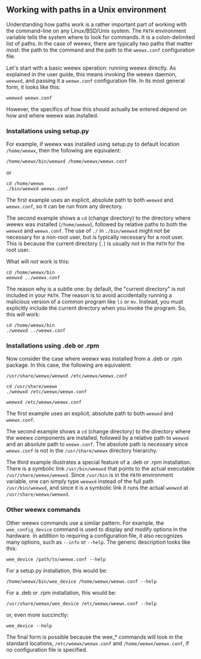 ## Working with paths in a Unix environment

Understanding how paths work is a rather important part of working with the command-line on any Linux/BSD/Unix system.  The `PATH` environment variable tells the system where to look for commands.  It is a colon-delimited list of paths.  In the case of weewx, there are typically two paths that matter most: the path to the command and the path to the `weewx.conf` configuration file.

Let's start with a basic weewx operation: running weewx directly.  As explained in the user guide, this means invoking the weewx daemon, `weewxd`, and passing it a `weewx.conf` configuration file.  In its most general form, it looks like this:

```shell
weewxd weewx.conf
```

However, the specifics of how this should actually be entered depend on how and where weewx was installed.

### Installations using setup.py

For example, if weewx was installed using setup.py to default location `/home/weewx`, then the following are equivalent:

```shell
/home/weewx/bin/weewxd /home/weewx/weewx.conf
```

or

```shell
cd /home/weewx
./bin/weewxd weewx.conf
```

The first example uses an explicit, absolute path to both `weewxd` and `weewx.conf`, so it can be run from any directory.

The second example shows a `cd` (change directory) to the directory where weewx was installed (`/home/weewx`), followed by relative paths to both the `weewxd` and `weewx.conf`.  The use of `./` in `./bin/weewxd` might not be necessary for a non-root user, but is typically necessary for a root user.  This is because the current directory (`.`) is usually not in the `PATH` for the root user.

What will *not* work is this:

```shell
cd /home/weewx/bin
weewxd ../weewx.conf
```

The reason why is a subtle one: by default, the "current directory" is not included in your `PATH`. The reason is to avoid accidentally running a malicious version of a common program like `ls` or `mv`. Instead, you must explicitly include the current directory when you invoke the program. So, this will work:

```shell
cd /home/weewx/bin
./weewxd ../weewx.conf
```

### Installations using .deb or .rpm

Now consider the case where weewx was installed from a .deb or .rpm package.  In this case, the following are equivalent:

```shell
/usr/share/weewx/weewxd /etc/weewx/weewx.conf
```

```shell
cd /usr/share/weewx
./weewxd /etc/weewx/weewx.conf
```

```shell
weewxd /etc/weewx/weewx.conf
```

The first example uses an explicit, absolute path to both `weewxd` and `weewx.conf`.

The second example shows a `cd` (change directory) to the directory where the weewx components are installed, followed by a relative path to `weewxd` and an absolute path to `weewx.conf`.  The absolute path is necessary since `weewx.conf` is not in the `/usr/share/weewx` directory hierarchy.

The third example illustrates a special feature of a .deb or .rpm installation.  There is a symbolic link `/usr/bin/weewxd` that points to the actual executable `/usr/share/weewx/weewxd`.  Since `/usr/bin` is in the `PATH` environment variable, one can simply type `weewxd` instead of the full path `/usr/bin/weewxd`, and since it is a symbolic link it runs the actual `weewxd` at `/usr/share/weewx/weewxd`.  

### Other weewx commands

Other weewx commands use a similar pattern.  For example, the `wee_config_device` command is used to display and modify options in the hardware.  In addition to requiring a configuration file, it also recognizes many options, such as `--info` or `--help`.  The generic description looks like this:

```shell
wee_device /path/to/weewx.conf --help
```

For a setup.py installation, this would be:

```shell
/home/weewx/bin/wee_device /home/weewx/weewx.conf --help
```

For a .deb or .rpm installation, this would be:

```shell
/usr/share/weewx/wee_device /etc/weewx/weewx.conf --help
```

or, even more succinctly:

```shell
wee_device --help
```

The final form is possible because the wee_* commands will look in the standard locations, `/etc/weewx/weewx.conf` and `/home/weewx/weewx.conf`, if no configuration file is specified.